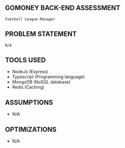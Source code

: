 ## GOMONEY BACK-END ASSESSMENT
```
Football League Manager
```

## PROBLEM STATEMENT
```
N/A
```

## TOOLS USED
- NodeJs (Express)
- Typescript (Programming language)
- MongoDB (NoSQL database)
- Redis (Caching)

## ASSUMPTIONS
- N/A

## OPTIMIZATIONS
- N/A